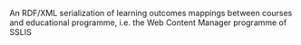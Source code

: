 An RDF/XML serialization of learning outcomes mappings between courses and educational programme, i.e. the Web Content Manager programme of SSLIS 